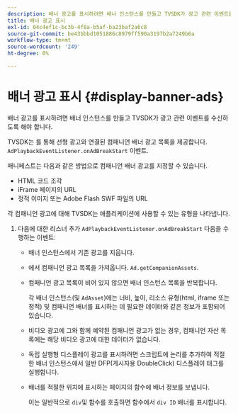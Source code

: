 ```yaml
---
description: 배너 광고를 표시하려면 배너 인스턴스를 만들고 TVSDK가 광고 관련 이벤트를 수신하도록 해야 합니다.
title: 배너 광고 표시
exl-id: 04c4ef1c-bc3b-4f8a-b5af-ba23baf2a6c8
source-git-commit: be43bbbd1051886c8979ff590a3197b2a7249b6a
workflow-type: tm+mt
source-wordcount: '249'
ht-degree: 0%

---
```


# 배너 광고 표시 {#display-banner-ads}

배너 광고를 표시하려면 배너 인스턴스를 만들고 TVSDK가 광고 관련 이벤트를 수신하도록 해야 합니다.

TVSDK는 를 통해 선형 광고와 연결된 컴패니언 배너 광고 목록을 제공합니다. `AdPlaybackEventListener.onAdBreakStart` 이벤트.

매니페스트는 다음과 같은 방법으로 컴패니언 배너 광고를 지정할 수 있습니다.

* HTML 코드 조각
* iFrame 페이지의 URL
* 정적 이미지 또는 Adobe Flash SWF 파일의 URL

각 컴패니언 광고에 대해 TVSDK는 애플리케이션에 사용할 수 있는 유형을 나타냅니다.

1. 다음에 대한 리스너 추가 `AdPlaybackEventListener.onAdBreakStart` 다음을 수행하는 이벤트:

   * 배너 인스턴스에서 기존 광고를 지웁니다.
   * 에서 컴패니언 광고 목록을 가져옵니다. `Ad.getCompanionAssets`.
   * 컴패니언 광고 목록이 비어 있지 않으면 배너 인스턴스 목록을 반복합니다.

      각 배너 인스턴스(및 `AdAsset`)에는 너비, 높이, 리소스 유형(html, iframe 또는 정적) 및 컴패니언 배너를 표시하는 데 필요한 데이터와 같은 정보가 포함되어 있습니다.
   * 비디오 광고에 그와 함께 예약된 컴패니언 광고가 없는 경우, 컴패니언 자산 목록에는 해당 비디오 광고에 대한 데이터가 없습니다.
   * 독립 실행형 디스플레이 광고를 표시하려면 스크립트에 논리를 추가하여 적절한 배너 인스턴스에서 일반 DFP(게시자용 DoubleClick) 디스플레이 태그를 실행합니다.
   * 배너를 적절한 위치에 표시하는 페이지의 함수에 배너 정보를 보냅니다.

      이는 일반적으로 `div`및 함수를 호출하면 함수에서 `div ID` 배너를 표시합니다.
